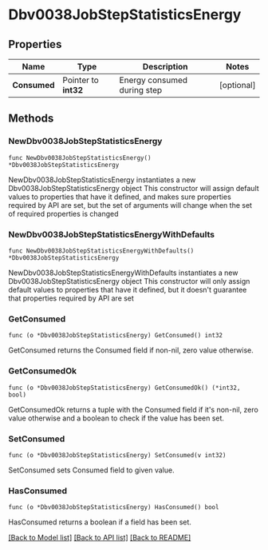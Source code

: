 # Dbv0038JobStepStatisticsEnergy

## Properties

Name | Type | Description | Notes
------------ | ------------- | ------------- | -------------
**Consumed** | Pointer to **int32** | Energy consumed during step | [optional] 

## Methods

### NewDbv0038JobStepStatisticsEnergy

`func NewDbv0038JobStepStatisticsEnergy() *Dbv0038JobStepStatisticsEnergy`

NewDbv0038JobStepStatisticsEnergy instantiates a new Dbv0038JobStepStatisticsEnergy object
This constructor will assign default values to properties that have it defined,
and makes sure properties required by API are set, but the set of arguments
will change when the set of required properties is changed

### NewDbv0038JobStepStatisticsEnergyWithDefaults

`func NewDbv0038JobStepStatisticsEnergyWithDefaults() *Dbv0038JobStepStatisticsEnergy`

NewDbv0038JobStepStatisticsEnergyWithDefaults instantiates a new Dbv0038JobStepStatisticsEnergy object
This constructor will only assign default values to properties that have it defined,
but it doesn't guarantee that properties required by API are set

### GetConsumed

`func (o *Dbv0038JobStepStatisticsEnergy) GetConsumed() int32`

GetConsumed returns the Consumed field if non-nil, zero value otherwise.

### GetConsumedOk

`func (o *Dbv0038JobStepStatisticsEnergy) GetConsumedOk() (*int32, bool)`

GetConsumedOk returns a tuple with the Consumed field if it's non-nil, zero value otherwise
and a boolean to check if the value has been set.

### SetConsumed

`func (o *Dbv0038JobStepStatisticsEnergy) SetConsumed(v int32)`

SetConsumed sets Consumed field to given value.

### HasConsumed

`func (o *Dbv0038JobStepStatisticsEnergy) HasConsumed() bool`

HasConsumed returns a boolean if a field has been set.


[[Back to Model list]](../README.md#documentation-for-models) [[Back to API list]](../README.md#documentation-for-api-endpoints) [[Back to README]](../README.md)


